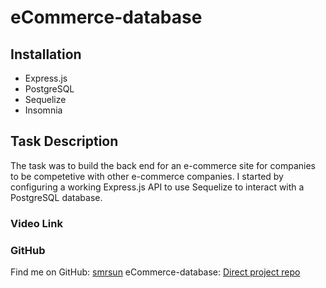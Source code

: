 # eCommerce-database

## Installation
* Express.js 
* PostgreSQL
* Sequelize 
* Insomnia


## Task Description
The task was to build the back end for an e-commerce site for companies to be competetive with other e-commerce companies. I started by configuring a working Express.js API to use Sequelize to interact with a PostgreSQL database.


### Video Link


### GitHub
  Find me on GitHub: [smrsun](https://github.com/smrsun)
  eCommerce-database: [Direct project repo](https://github.com/smrsun/eCommerce-database)